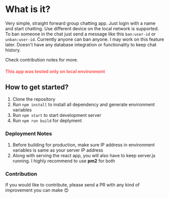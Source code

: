 # What is it?

Very simple, straight forward group chatting app. Just login with a name and start chatting. Use different device on the local network is supported. To ban someone in the chat just send a message like this `ban:user-id` or `unban:user-id`. Currently anyone can ban anyone. I may work on this feature later. Doesn't have any database integration or functionality to keep chat history.

Check contribution notes for more.

#### <span style="color:#f55">This app was tested only on local environment</span>

## How to get started?

1. Clone the repository
2. Run `npm install` to install all dependency and generate environment variables
3. Run `npm start` to start development server
4. Run `npm run build` for deplyment

### Deployment Notes

1. Before building for production, make sure IP address in environment variables is same as your server IP address
2. Along with serving the react app, you will also have to keep server.js running. I highly recommend to use **pm2** for both

### Contribution

If you would like to contribute, please send a PR with any kind of improvement you can make 😊
